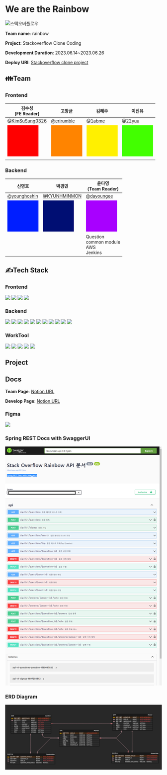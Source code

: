 # We are the Rainbow
![스택오버플로우](https://user-images.githubusercontent.com/97720335/234835985-4f9ad932-0653-4ebd-a937-b552dc54bdf9.png)

**Team name**: rainbow

**Project**: Stackoverflow Clone Coding

**Development Duration**: 2023.06.14~2023.06.26

**Deploy URI**: [Stackoverflow clone project](http://ec2-52-78-15-107.ap-northeast-2.compute.amazonaws.com/)

## 👪Team
### Frontend
| 김수성<br>(FE Reader)                               | 고창균                                                 | 김혜주                                                 | 이진유                                                |
|--------------------------------------------------|-----------------------------------------------------|-----------------------------------------------------|----------------------------------------------------|
| [@KimSuSung0326](https://github.com/KimSuSung0326) | [@erirumble](https://github.com/erirumble)          | [@1abme](https://github.com/1abme)                  | [@22yuu](https://github.com/22yuu)                 |
| <img src="img/red.png" width="100" height="100"> | <img src="img/orange.png" width="100" height="100"> | <img src="img/yellow.png" width="100" height="100"> | <img src="img/green.png" width="100" height="100"> |
|                                                  |                                                     |                                                     |                                                    |
### Backend
| 신영호                                               | 박경민                                                   | 윤다영<br>(Team Reader)                                |
|---------------------------------------------------|-------------------------------------------------------|-----------------------------------------------------|
| [@younghoshin](https://github.com/younghoshin)    | [@KYUNHMINMON](https://github.com/KYUNGMINMON)        | [@dayoungee](https://github.com/dayoungee)          |
| <img src="img/blue.png" width="100" height="100"> | <img src="img/darkblue.png" width="100" height="100"> | <img src="img/perple.png" width="100" height="100"> |
|                                                   |                                                       | Question<br/>common module<br/>AWS<br/>Jenkins      |

## ✍Tech Stack
### Frontend
<img src="https://img.shields.io/badge/Javascript-F7DF1E?style=for-the-badge&logo=javascript&logoColor=white"> <img src="https://img.shields.io/badge/React-61DAFB?style=for-the-badge&logo=React&logoColor=white"> <img src="https://img.shields.io/badge/Html-E34F26?style=for-the-badge&logo=Html5&logoColor=white"> <img src="https://img.shields.io/badge/NginX-009639?style=for-the-badge&logo=nginx&logoColor=white">

### Backend
<img src="https://img.shields.io/badge/Spring Boot-6DB33F?style=for-the-badge&logo=springboot&logoColor=white">
<img src="https://img.shields.io/badge/Spring Security-6DB33F?style=for-the-badge&logo=springsecurity&logoColor=white">
<img src="https://img.shields.io/badge/java-%23ED8B00.svg?style=for-the-badge&logo=java&logoColor=white">
<img src="https://img.shields.io/badge/Gradle-02303A.svg?style=for-the-badge&logo=gradle&logoColor=white">
<img src="https://img.shields.io/badge/MySQL-4479A1.svg?style=for-the-badge&logo=mysql&logoColor=white">
<img src="https://img.shields.io/badge/Swagger-85EA2D.svg?style=for-the-badge&logo=swagger&logoColor=white">
<img src="https://img.shields.io/badge/Spring REST Docs-6DB33F?style=for-the-badge&logo=springrestdocs&logoColor=white">
<img src="https://img.shields.io/badge/JWT-B10000?style=for-the-badge&logo=jwt&logoColor=white">
<img src="https://img.shields.io/badge/Amazon EC2-FF9900?style=for-the-badge&logo=amazonec2&logoColor=white">
<img src="https://img.shields.io/badge/Jenkins-D24939?style=for-the-badge&logo=jenkins&logoColor=white">
<img src="https://img.shields.io/badge/Docker-2496ED?style=for-the-badge&logo=docker&logoColor=white">

### WorkTool
<img src="https://img.shields.io/badge/Git-F05032?style=for-the-badge&logo=git&logoColor=white">
<img src="https://img.shields.io/badge/GitHub-181717?style=for-the-badge&logo=github&logoColor=white">
<img src="https://img.shields.io/badge/Notion-000000?style=for-the-badge&logo=notion&logoColor=white">
<img src="https://img.shields.io/badge/Slack-4A154B?style=for-the-badge&logo=slack&logoColor=white">
<img src="https://img.shields.io/badge/Zoom-2D8CFF?style=for-the-badge&logo=zoom&logoColor=white">

## Project

## Docs
**Team Page**: [Notion URL](https://www.notion.so/codestates/210e7b108f90477e962f12c5700421eb)

**Develop Page**: [Notion URL](https://www.notion.so/codestates/4b6b6088c3554129b1ac909f54621536)

### Figma
<img src="img/figma.png">

### Spring REST Docs with SwaggerUI
<img src="img/API.png">

### ERD Diagram
<img src="img/erd.png">
